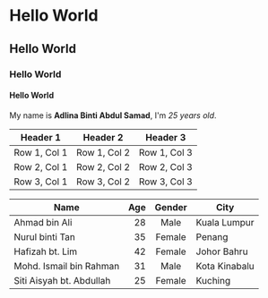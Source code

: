 # Hello World 
## Hello World 
### Hello World 
#### Hello World 

My name is **Adlina Binti Abdul Samad**, I'm *25 years old*.

| Header 1 | Header 2 | Header 3 |
|----------|----------|----------|
| Row 1, Col 1 | Row 1, Col 2 | Row 1, Col 3 |
| Row 2, Col 1 | Row 2, Col 2 | Row 2, Col 3 |
| Row 3, Col 1 | Row 3, Col 2 | Row 3, Col 3 |

| Name              | Age | Gender | City          |
|-------------------|-----:|:--------:|---------------|
| Ahmad bin Ali     | 28  | Male   | Kuala Lumpur  |
| Nurul binti Tan   | 35  | Female | Penang        |
| Hafizah bt. Lim   | 42  | Female | Johor Bahru   |
| Mohd. Ismail bin Rahman | 31 | Male   | Kota Kinabalu |
| Siti Aisyah bt. Abdullah | 25 | Female | Kuching     |
